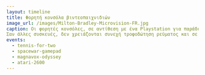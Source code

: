 ```yaml
---
layout: timeline 
title: Φορητή κονσόλα βιντεοπαιχνιδιών
image_url: /images/Milton-Bradley-Microvision-FR.jpg
caption: Οι φορητές κονσόλες, σε αντίθεση με ένα Playstation για παράδειγμα, έχει χαρακτηριστηκά της σταθερής συσκευής, των γραφικών και του τηλεχειριστηρίου σε μία συσκευή μικρότερη σε μέγεθος και εύκολη στη μεταφορά. 
Σαν άλλες συσκευές, δεν χρειάζονται συνεχή τροφοδώτηση ρεύματος και σε ορισμένα μοντέλα υπάρχει η δυνατότητα λήψης παιχνιδιών και μέσω διαδικτύου.Η ανάγκη για καλά γραφικά, περισσότερα παιχνίδια, καθώς και η ανάγκη για πρακτικότητα αποθήκευσης της συσκευής έχει οδηγήσει στη κυκλοφορία πολλαπλών μοντέλων ανα τα χρόνια που δεν παύουν να ικανοποιούν όλο και περισσότερο την διεπαφή με τον χρήστη.
events:
  - tennis-for-two 
  - spacewar-gamepad
  - magnavox-odyssey
  - atari-2600
---
```

